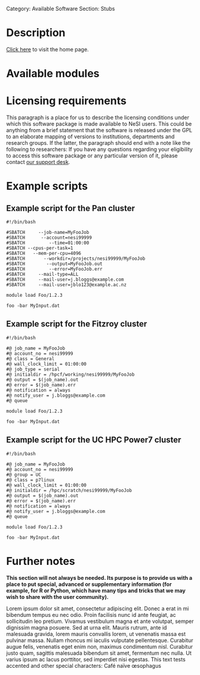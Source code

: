 Category: Available Software
Section: Stubs
<!-- The above lines, specifying the category and section, must be present and
always comprising the first and second lines of the article respectively. -->

# Description
<!--This is a placeholder for a description. Do not edit.-->

[Click here](http://www.example.com) to visit the home page.

# Available modules
<!--This is a placeholder for an automatically generated table. Do not edit.-->

# Licensing requirements

This paragraph is a place for us to describe the licensing conditions under
which this software package is made available to NeSI users. This could be
anything from a brief statement that the software is released under the GPL to
an elaborate mapping of versions to institutions, departments and research
groups. If the latter, the paragraph should end with a note like the following
to researchers: If you have any questions regarding your eligibility to access
this software package or any particular version of it, please contact [our
support desk](mailto:support@nesi.org.nz).

# Example scripts

## Example script for the Pan cluster

	#!/bin/bash
	
	#SBATCH     --job-name=MyFooJob
	#SBATCH      --account=nesi99999
	#SBATCH         --time=01:00:00
	#SBATCH --cpus-per-task=1
	#SBATCH   --mem-per-cpu=4096
	#SBATCH       --workdir=/projects/nesi99999/MyFooJob
	#SBATCH        --output=MyFooJob.out
	#SBATCH         --error=MyFooJob.err
	#SBATCH     --mail-type=ALL
	#SBATCH     --mail-user=j.bloggs@example.com
	#SBATCH     --mail-user=jblo123@example.ac.nz
	
	module load Foo/1.2.3
	
	foo -bar MyInput.dat

## Example script for the Fitzroy cluster

	#!/bin/bash
	
	#@ job_name = MyFooJob
	#@ account_no = nesi99999
	#@ class = General
	#@ wall_clock_limit = 01:00:00
	#@ job_type = serial
	#@ initialdir = /hpcf/working/nesi99999/MyFooJob
	#@ output = $(job_name).out
	#@ error = $(job_name).err
	#@ notification = always
	#@ notify_user = j.bloggs@example.com
	#@ queue
	
	module load Foo/1.2.3
	
	foo -bar MyInput.dat

## Example script for the UC HPC Power7 cluster

	#!/bin/bash
	
	#@ job_name = MyFooJob
	#@ account_no = nesi99999
	#@ group = UC
	#@ class = p7linux
	#@ wall_clock_limit = 01:00:00
	#@ initialdir = /hpc/scratch/nesi99999/MyFooJob
	#@ output = $(job_name).out
	#@ error = $(job_name).err
	#@ notification = always
	#@ notify_user = j.bloggs@example.com
	#@ queue
	
	module load Foo/1.2.3
	
	foo -bar MyInput.dat

# Further notes

**This section will not always be needed. Its purpose is to provide us with a
place to put special, advanced or supplementary information (for example, for R
or Python, which have many tips and tricks that we may wish to share with the
user community).**

Lorem ipsum dolor sit amet, consectetur adipiscing elit.  Donec a erat in mi
bibendum tempus eu nec odio. Proin facilisis nunc id ante feugiat, ac
sollicitudin leo pretium. Vivamus vestibulum magna et ante volutpat, semper
dignissim magna posuere. Sed at urna elit. Mauris rutrum, ante id malesuada
gravida, lorem mauris convallis lorem, ut venenatis massa est pulvinar massa.
Nullam rhoncus mi iaculis vulputate pellentesque. Curabitur augue felis,
venenatis eget enim non, maximus condimentum nisl. Curabitur justo quam,
sagittis malesuada bibendum sit amet, fermentum nec nulla. Ut varius ipsum ac
lacus porttitor, sed imperdiet nisi egestas. This text tests accented and other
special characters: Café naïve œsophagus
